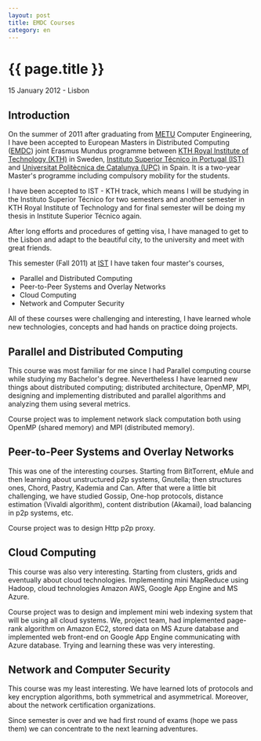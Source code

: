 ```yaml
---
layout: post
title: EMDC Courses
category: en
---
```


{{ page.title }}
===============

<p class="meta">15 January 2012 - Lisbon</p>

Introduction
------------

On the summer of 2011 after graduating from [METU](http://www.metu.edu.tr)
Computer Engineering, I have been accepted to European Masters in Distributed
Computing ([EMDC][emdc]) joint Erasmus Mundus programme between [KTH Royal
Institute of Technology (KTH)](http://www.kth.se/) in Sweden, [Instituto
Superior Técnico in Portugal (IST)](http://www.ist.utl.pt/) and [Universitat
Politècnica de Catalunya (UPC)](http://www.upc.edu/en) in Spain.  It is a
two-year Master's programme including compulsory mobility for the students.

I have been accepted to IST - KTH track, which means I will be studying in the
Instituto Superior Técnico for two semesters and another semester in KTH Royal
Institute of Technology and for final semester will be doing my thesis in
Institute Superior Técnico again.

After long efforts and procedures of getting visa, I have managed to get to the
Lisbon and adapt to the beautiful city, to the university and  meet with great
friends.

This semester (Fall 2011) at [IST](http://www.ist.utl.pt/) I have taken four
master's courses,

* Parallel and Distributed Computing
* Peer-to-Peer Systems and Overlay Networks
* Cloud Computing
* Network and Computer Security

All of these courses were challenging and interesting, I have learned whole new
technologies, concepts and had hands on practice doing projects.

Parallel and Distributed Computing
----------------------------------

This course was most familiar for me since I had Parallel computing course while
studying my Bachelor's degree. Nevertheless I have learned new things about
distributed computing; distributed architecture, OpenMP, MPI, designing and
implementing distributed and parallel algorithms and analyzing them using
several metrics.

Course project was to implement network slack computation both using OpenMP
(shared memory) and MPI (distributed memory).

Peer-to-Peer Systems and Overlay Networks
-----------------------------------------

This was one of the interesting courses. Starting from BitTorrent, eMule and
then learning about unstructured p2p systems, Gnutella; then structures ones,
Chord, Pastry, Kademia and Can. After that were a little bit challenging, we
have studied Gossip, One-hop protocols, distance estimation (Vivaldi algorithm),
content distribution (Akamai), load balancing in p2p systems, etc.

Course project was to design Http p2p proxy.

Cloud Computing
---------------

This course was also very interesting. Starting from clusters, grids and
eventually about cloud technologies. Implementing mini MapReduce using Hadoop,
cloud technologies Amazon AWS, Google App Engine and MS Azure.

Course project was to design and implement mini web indexing system that will be
using all cloud systems. We, project team, had implemented page-rank algorithm
on Amazon EC2, stored data on MS Azure database and implemented web front-end on
Google App Engine communicating with Azure database. Trying and learning these
was very interesting.

Network and Computer Security
-----------------------------

This course was my least interesting. We have learned lots of protocols and key
encryption algorithms, both symmetrical and asymmetrical. Moreover, about the
network certification organizations.

Since semester is over and we had first round of exams (hope we pass them) we
can concentrate to the next learning adventures.

[emdc]: https://www.ac.upc.edu/en/academics/master/master-emdc-european-master-in-distributed-computing
